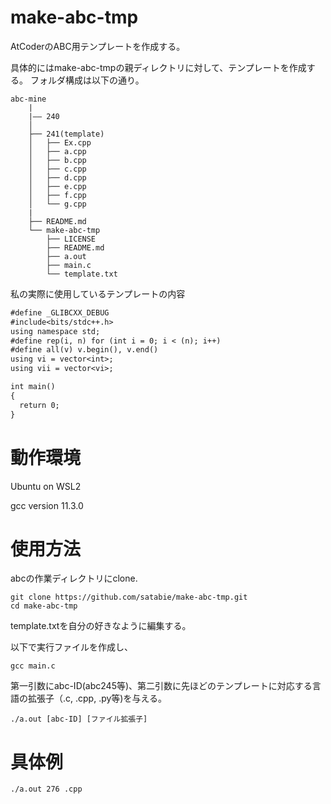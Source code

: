 # make-abc-tmp

AtCoderのABC用テンプレートを作成する。

具体的にはmake-abc-tmpの親ディレクトリに対して、テンプレートを作成する。
フォルダ構成は以下の通り。

```
abc-mine
    |
    |―― 240
    │  
    ├── 241(template)
    │   ├── Ex.cpp
    │   ├── a.cpp
    │   ├── b.cpp
    │   ├── c.cpp
    │   ├── d.cpp
    │   ├── e.cpp
    │   ├── f.cpp
    │   └── g.cpp
    |
    ├── README.md
    └── make-abc-tmp
        ├── LICENSE
        ├── README.md
        ├── a.out
        ├── main.c
        └── template.txt
```

私の実際に使用しているテンプレートの内容
```cpp:template.txt
#define _GLIBCXX_DEBUG
#include<bits/stdc++.h>
using namespace std;
#define rep(i, n) for (int i = 0; i < (n); i++)
#define all(v) v.begin(), v.end()
using vi = vector<int>;
using vii = vector<vi>;

int main()
{
  return 0;
}
```
# 動作環境
Ubuntu on WSL2

gcc version 11.3.0

# 使用方法
abcの作業ディレクトリにclone.
```
git clone https://github.com/satabie/make-abc-tmp.git
cd make-abc-tmp
```
template.txtを自分の好きなように編集する。

以下で実行ファイルを作成し、
```
gcc main.c
```
第一引数にabc-ID(abc245等)、第二引数に先ほどのテンプレートに対応する言語の拡張子（.c, .cpp, .py等)を与える。
```
./a.out [abc-ID] [ファイル拡張子]
```
# 具体例
```
./a.out 276 .cpp
```